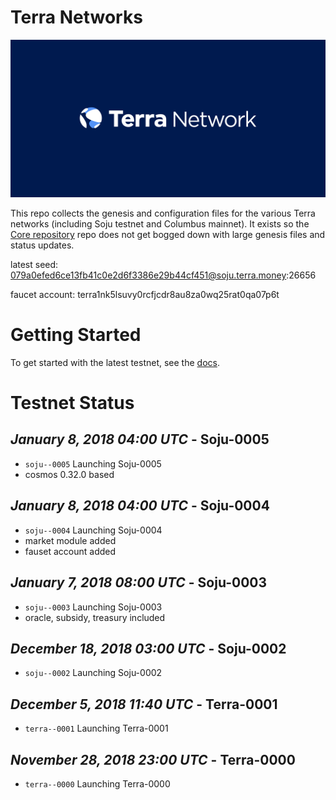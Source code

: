 # Terra Networks
![banner](./terra-network.png)

This repo collects the genesis and configuration files for the various Terra networks (including Soju testnet and Columbus mainnet). 
It exists so the [Core repository](https://github.com/terra-project/core) repo does not get bogged down with large genesis files and status updates.

latest seed: 079a0efed6ce13fb41c0e2d6f3386e29b44cf451@soju.terra.money:26656

faucet account: terra1nk5lsuvy0rcfjcdr8au8za0wq25rat0qa07p6t

# Getting Started

To get started with the latest testnet, see the
[docs](https://github.com/terra-project/core/docs/README.md).

# Testnet Status

## *January 8, 2018 04:00 UTC* - Soju-0005

- `soju--0005` Launching Soju-0005
- cosmos 0.32.0 based

## *January 8, 2018 04:00 UTC* - Soju-0004

- `soju--0004` Launching Soju-0004
- market module added
- fauset account added

## *January 7, 2018 08:00 UTC* - Soju-0003

- `soju--0003` Launching Soju-0003
- oracle, subsidy, treasury included

## *December 18, 2018 03:00 UTC* - Soju-0002

- `soju--0002` Launching Soju-0002

## *December 5, 2018 11:40 UTC* - Terra-0001

- `terra--0001` Launching Terra-0001

## *November 28, 2018 23:00 UTC* - Terra-0000

- `terra--0000` Launching Terra-0000

